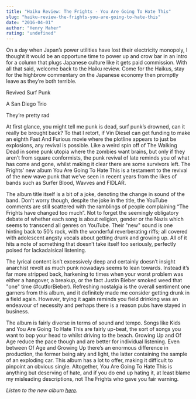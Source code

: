 ```yaml
---
title: "Haiku Review: The Frights - You Are Going To Hate This"
slug: "haiku-review-the-frights-you-are-going-to-hate-this"
date: "2016-04-01"
author: "Henry Maher"
rating: "undefined"
---
```


On a day when Japan’s power utilities have lost their electricity monopoly, I thought it would be an opportune time to power up and crow bar in an intro for a column that plugs Japanese culture like it gets paid commission. With all that said, welcome back to the Haiku review. Come for the Haikus, stay for the highbrow commentary on the Japanese economy then promptly leave as they’re both terrible.

Revived Surf Punk

A San Diego Trio

They’re pretty rad

At first glance, you might tell me punk is dead, surf punk’s drowned, can it really be brought back? To that I retort, if Vin Diesel can get funding to make an eighth Fast And Furious movie where the plotline appears to just be explosions, any revival is possible. Like a weird spin off of The Walking Dead in some punk utopia where the zombies want brains, but only if they aren’t from square conformists, the punk revival of late reminds you of what has come and gone, whilst making it clear there are some survivors left. The Frights’ new album You Are Going To Hate This is a testament to the revival of the new wave punk that we’ve seen in recent years from the likes of bands such as Surfer Blood, Wavves and FIDLAR.

The album title itself is a bit of a joke, denoting the change in sound of the band. Don’t worry though, despite the joke in the title, the YouTube comments are still scattered with the ramblings of people complaining “The Frights have changed too much”. Not to forget the seemingly obligatory debate of whether each song is about religion, gender or the Nazis which seems to transcend all genres on YouTube. Their "new" sound is one hinting back to 50’s rock, with the wonderful reverberating riffs; all covered with adolescent angsty vocals about getting drunk and growing up. All of it hits a note of something that doesn’t take itself too seriously, perfectly poised for lackadaisical listening.

The lyrical content isn’t excessively deep and certainly doesn’t insight anarchist revolt as much punk nowadays seems to lean towards. Instead it’s far more stripped back, harkening to times when your worst problem was either a hangover, a breakup, or the fact Justin Bieber smoked weed that "one" time (#cutforBieber). Refreshing nostalgia is the overall sentiment one garners from this album, and it definitely made me consider getting drunk in a field again. However, trying it again reminds you field drinking was an endeavour of necessity and perhaps there is a reason pubs have stayed in business.

The album is fairly diverse in terms of sound and tempo. Songs like Kids and You Are Going To Hate This are fairly up-beat, the sort of songs you want to bop your head to whilst driving to the beach. Growing Up and Of Age reduce the pace though and are better for individual listening. Even between Of Age and Growing Up there’s an enormous difference in production, the former being airy and light, the latter containing the sample of an exploding car. This album has a lot to offer, making it difficult to pinpoint an obvious single. Altogether, You Are Going To Hate This is anything but deserving of hate, and if you do end up hating it, at least blame my misleading descriptions, not The Frights who gave you fair warning.

_Listen to the new album [here](https://soundcloud.com/dangerbirdrecords/the-frights-afraid-of-the-dark?in=dangerbirdrecords/sets/the-frights-you-are-going-to-hate-this)._
